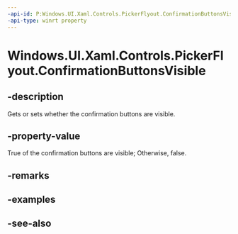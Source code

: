 ```yaml
---
-api-id: P:Windows.UI.Xaml.Controls.PickerFlyout.ConfirmationButtonsVisible
-api-type: winrt property
---
```


<!-- Property syntax
public bool ConfirmationButtonsVisible { get;  set; }
-->

# Windows.UI.Xaml.Controls.PickerFlyout.ConfirmationButtonsVisible

## -description
Gets or sets whether the confirmation buttons are visible.



## -property-value
True of the confirmation buttons are visible; Otherwise, false.

## -remarks

## -examples

## -see-also

